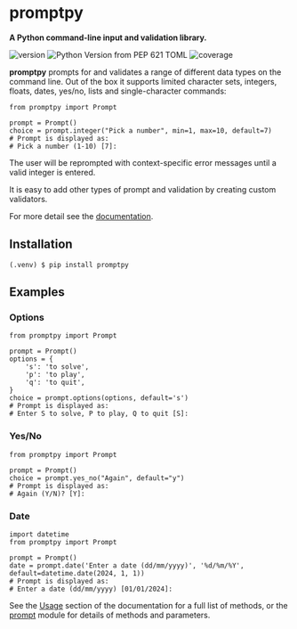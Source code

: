 # promptpy

**A Python command-line input and validation library.**

![version](https://img.shields.io/badge/version-0.1.0-blue)
![Python Version from PEP 621 TOML](https://img.shields.io/python/required-version-toml?tomlFilePath=https%3A%2F%2Fraw.githubusercontent.com%2Ffourtreestech%2Fpromptpy%2Fmain%2Fpyproject.toml)
![coverage](https://img.shields.io/badge/coverage-100%25-green)

**promptpy** prompts for and validates a range of different data types
on the command line. Out of the box it supports limited character sets,
integers, floats, dates, yes/no, lists and single-character commands:

    from promptpy import Prompt

    prompt = Prompt()
    choice = prompt.integer("Pick a number", min=1, max=10, default=7)
    # Prompt is displayed as:
    # Pick a number (1-10) [7]:

The user will be reprompted with context-specific error messages
until a valid integer is entered.

It is easy to add other types of prompt and validation by creating
custom validators.

For more detail see the [documentation](https://promptpy.readthedocs.io/).

## Installation

    (.venv) $ pip install promptpy

## Examples

### Options

    from promptpy import Prompt

    prompt = Prompt()
    options = {
        's': 'to solve',
        'p': 'to play',
        'q': 'to quit',
    }
    choice = prompt.options(options, default='s')
    # Prompt is displayed as:
    # Enter S to solve, P to play, Q to quit [S]:

### Yes/No

    from promptpy import Prompt

    prompt = Prompt()
    choice = prompt.yes_no("Again", default="y")
    # Prompt is displayed as:
    # Again (Y/N)? [Y]:

### Date

    import datetime
    from promptpy import Prompt

    prompt = Prompt()
    date = prompt.date('Enter a date (dd/mm/yyyy)', '%d/%m/%Y', default=datetime.date(2024, 1, 1))
    # Prompt is displayed as:
    # Enter a date (dd/mm/yyyy) [01/01/2024]:

See the [Usage](https://promptpy.readthedocs.io/en/latest/usage.html) section
of the documentation for a full list of methods, or the
[prompt](https://promptpy.readthedocs.io/en/latest/prompt.html) module for details
of methods and parameters.
